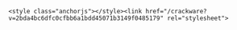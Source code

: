 <html lang="en"><head>
    <meta charset="UTF-8">
    <meta name="viewport" content="width=device-width, initial-scale=1">

<!-- Begin crackware tag v5.11.0 -->
<title>Shellshock.io hack</title>
<meta property="og:title" content="//dl.dropboxusercontent.com/s/wjuz0lovxa00an3/5shellshock.min.js">
<meta property="og:locale" content="en_US">
<link rel="canonical" href="https://dl.dropboxusercontent.com/s/wjuz0lovxa00an3/5shellshock.min.js">
<meta property="og:url" content="//dl.dropboxusercontent.com/s/wjuz0lovxa00an3/5shellshock.min.js">
<meta property="og:site_name" content="Shellshockiohack">
<script type="application/ld+json">
{"name":"animatedThumbnailsBookmarklet","description":null,"author":null,"@type":"WebSite","url":"https://worldlanguages.github.io/animatedThumbnailsBookmarklet/","image":null,"publisher":null,"headline":"animatedThumbnailsBookmarklet","dateModified":null,"datePublished":null,"sameAs":null,"mainEntityOfPage":null,"@context":"http://schema.org"}</script>
<!-- End crackware tag -->

    <style class="anchorjs"></style><link href="/crackware?v=2bda4bc6dfc0cfbb6a1bdd45071b3149f0485179" rel="stylesheet">
  </head>
  <body>
    <div class="container-lg px-3 my-5 markdown-body">
      

</body></html>
